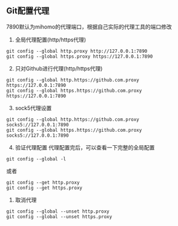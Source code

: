 ## Git配置代理
7890默认为mihomo的代理端口，根据自己实际的代理工具的端口修改

1. 全局代理配置(http/https代理)
```shell
git config --global http.proxy http://127.0.0.1:7890
git config --global https.proxy https://127.0.0.1:7890
```

2. 只对Github进行代理(http/https代理)
```shell
git config --global http.https://github.com.proxy https://127.0.0.1:7890
git config --global https.https://github.com.proxy https://127.0.0.1:7890
```

3. sock5代理设置
```shell
git config --global http.https://github.com.proxy socks5://127.0.0.1:7890
git config --global https.https://github.com.proxy socks5://127.0.0.1:7890
```

4. 验证代理配置
代理配置完后，可以查看一下完整的全局配置
```shell
git config --global -l
```
或者
```shell
git config --get http.proxy
git config --get https.proxy
```

1. 取消代理
```shell
git config --global --unset http.proxy
git config --global --unset https.proxy
```